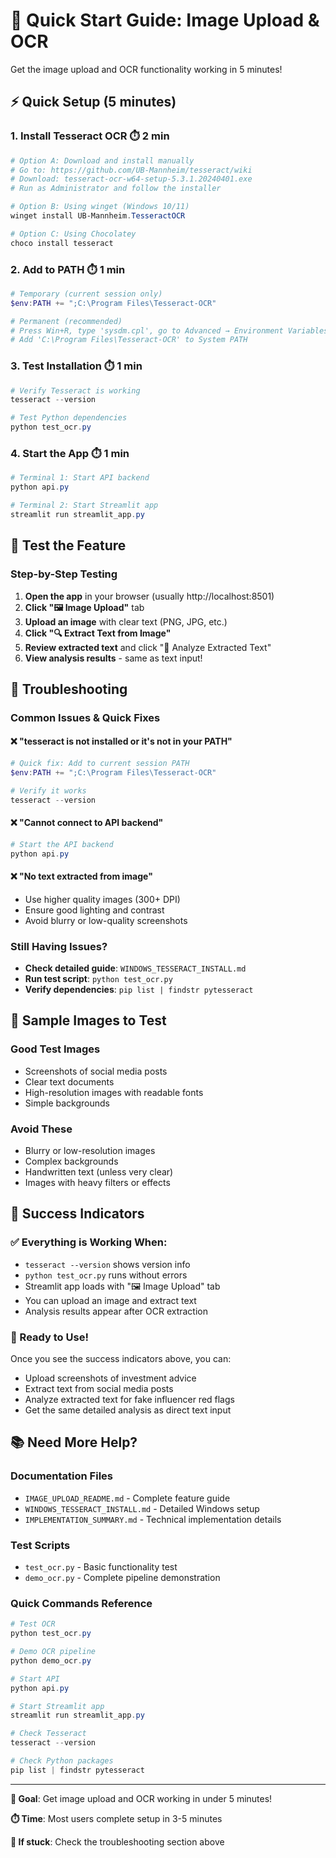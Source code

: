 # 🚀 Quick Start Guide: Image Upload & OCR

Get the image upload and OCR functionality working in 5 minutes!

## ⚡ Quick Setup (5 minutes)

### 1. **Install Tesseract OCR** ⏱️ 2 min
```powershell
# Option A: Download and install manually
# Go to: https://github.com/UB-Mannheim/tesseract/wiki
# Download: tesseract-ocr-w64-setup-5.3.1.20240401.exe
# Run as Administrator and follow the installer

# Option B: Using winget (Windows 10/11)
winget install UB-Mannheim.TesseractOCR

# Option C: Using Chocolatey
choco install tesseract
```

### 2. **Add to PATH** ⏱️ 1 min
```powershell
# Temporary (current session only)
$env:PATH += ";C:\Program Files\Tesseract-OCR"

# Permanent (recommended)
# Press Win+R, type 'sysdm.cpl', go to Advanced → Environment Variables
# Add 'C:\Program Files\Tesseract-OCR' to System PATH
```

### 3. **Test Installation** ⏱️ 1 min
```powershell
# Verify Tesseract is working
tesseract --version

# Test Python dependencies
python test_ocr.py
```

### 4. **Start the App** ⏱️ 1 min
```powershell
# Terminal 1: Start API backend
python api.py

# Terminal 2: Start Streamlit app
streamlit run streamlit_app.py
```

## 🎯 Test the Feature

### **Step-by-Step Testing**
1. **Open the app** in your browser (usually http://localhost:8501)
2. **Click "🖼️ Image Upload"** tab
3. **Upload an image** with clear text (PNG, JPG, etc.)
4. **Click "🔍 Extract Text from Image"**
5. **Review extracted text** and click "🚀 Analyze Extracted Text"
6. **View analysis results** - same as text input!

## 🔧 Troubleshooting

### **Common Issues & Quick Fixes**

#### ❌ "tesseract is not installed or it's not in your PATH"
```powershell
# Quick fix: Add to current session PATH
$env:PATH += ";C:\Program Files\Tesseract-OCR"

# Verify it works
tesseract --version
```

#### ❌ "Cannot connect to API backend"
```powershell
# Start the API backend
python api.py
```

#### ❌ "No text extracted from image"
- Use higher quality images (300+ DPI)
- Ensure good lighting and contrast
- Avoid blurry or low-quality screenshots

### **Still Having Issues?**
- **Check detailed guide**: `WINDOWS_TESSERACT_INSTALL.md`
- **Run test script**: `python test_ocr.py`
- **Verify dependencies**: `pip list | findstr pytesseract`

## 📱 Sample Images to Test

### **Good Test Images**
- Screenshots of social media posts
- Clear text documents
- High-resolution images with readable fonts
- Simple backgrounds

### **Avoid These**
- Blurry or low-resolution images
- Complex backgrounds
- Handwritten text (unless very clear)
- Images with heavy filters or effects

## 🎉 Success Indicators

### **✅ Everything is Working When:**
- `tesseract --version` shows version info
- `python test_ocr.py` runs without errors
- Streamlit app loads with "🖼️ Image Upload" tab
- You can upload an image and extract text
- Analysis results appear after OCR extraction

### **🚀 Ready to Use!**
Once you see the success indicators above, you can:
- Upload screenshots of investment advice
- Extract text from social media posts
- Analyze extracted text for fake influencer red flags
- Get the same detailed analysis as direct text input

## 📚 Need More Help?

### **Documentation Files**
- `IMAGE_UPLOAD_README.md` - Complete feature guide
- `WINDOWS_TESSERACT_INSTALL.md` - Detailed Windows setup
- `IMPLEMENTATION_SUMMARY.md` - Technical implementation details

### **Test Scripts**
- `test_ocr.py` - Basic functionality test
- `demo_ocr.py` - Complete pipeline demonstration

### **Quick Commands Reference**
```powershell
# Test OCR
python test_ocr.py

# Demo OCR pipeline
python demo_ocr.py

# Start API
python api.py

# Start Streamlit app
streamlit run streamlit_app.py

# Check Tesseract
tesseract --version

# Check Python packages
pip list | findstr pytesseract
```

---

**🎯 Goal**: Get image upload and OCR working in under 5 minutes!

**⏱️ Time**: Most users complete setup in 3-5 minutes

**🚨 If stuck**: Check the troubleshooting section above
